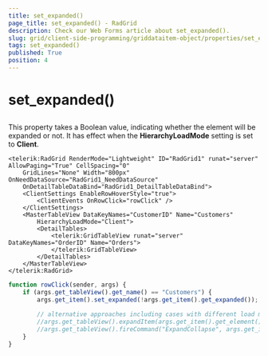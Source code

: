 ```yaml
---
title: set_expanded()
page_title: set_expanded() - RadGrid
description: Check our Web Forms article about set_expanded().
slug: grid/client-side-programming/griddataitem-object/properties/set_expanded()
tags: set_expanded()
published: True
position: 4
---
```


# set_expanded()



## 

This property takes a Boolean value, indicating whether the element will be expanded or not. It has effect when the **HierarchyLoadMode** setting is set to **Client**.

````ASP.NET
<telerik:RadGrid RenderMode="Lightweight" ID="RadGrid1" runat="server" AllowPaging="True" CellSpacing="0"
    GridLines="None" Width="800px" OnNeedDataSource="RadGrid1_NeedDataSource"
    OnDetailTableDataBind="RadGrid1_DetailTableDataBind">
    <ClientSettings EnableRowHoverStyle="true">
        <ClientEvents OnRowClick="rowClick" />
    </ClientSettings>
    <MasterTableView DataKeyNames="CustomerID" Name="Customers"
        HierarchyLoadMode="Client">
        <DetailTables>
            <telerik:GridTableView runat="server" DataKeyNames="OrderID" Name="Orders">
            </telerik:GridTableView>
        </DetailTables>
    </MasterTableView>
</telerik:RadGrid>
````



````JavaScript
function rowClick(sender, args) {
    if (args.get_tableView().get_name() == "Customers") {
        args.get_item().set_expanded(!args.get_item().get_expanded());

        // alternative approaches including cases with different load mode
        //args.get_tableView().expandItem(args.get_item().get_element());
        //args.get_tableView().fireCommand("ExpandCollapse", args.get_item().get_itemIndex());
    }
}
````


